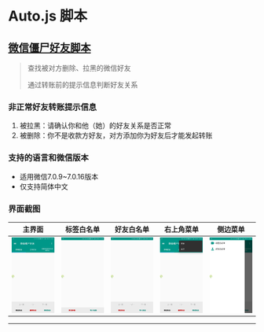 # Auto.js 脚本

## [微信僵尸好友脚本](./we_chat_zombie_friends/)
> 查找被对方删除、拉黑的微信好友
>
> 通过转账前的提示信息判断好友关系

### 非正常好友转账提示信息
1. 被拉黑：请确认你和他（她）的好友关系是否正常
2. 被删除：你不是收款方好友，对方添加你为好友后才能发起转账

### 支持的语言和微信版本
* 适用微信7.0.9~7.0.16版本
* 仅支持简体中文

### 界面截图
| 主界面 | 标签白名单 | 好友白名单 | 右上角菜单 | 侧边菜单 |
|:----:|:----:|:----:|:----:|:----:|
| ![主界面](we_chat_zombie_friends/res/Screenshots/Screenshot_20200704-144434.jpg) | ![标签白名单](we_chat_zombie_friends/res/Screenshots/Screenshot_20200704-144444.jpg) | ![好友白名单](we_chat_zombie_friends/res/Screenshots/Screenshot_20200704-144448.jpg) | ![右上角菜单](we_chat_zombie_friends/res/Screenshots/Screenshot_20200704-144437.jpg) | ![侧边菜单](we_chat_zombie_friends/res/Screenshots/Screenshot_20200704-144441.jpg) |
---------------------------------------------------------